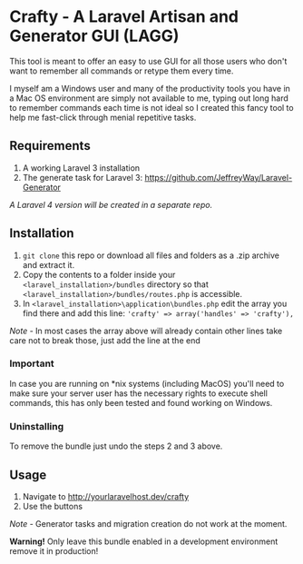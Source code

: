 # Crafty - A Laravel Artisan and Generator GUI (LAGG)

This tool is meant to offer an easy to use GUI for all those users who don't want to remember all commands or retype them every time. 

I myself am a Windows user and many of the productivity tools you have in a Mac OS environment are simply not available to me, typing out long hard to remember commands each time is not ideal so I created this fancy tool to help me fast-click through menial repetitive tasks.

## Requirements

1. A working Laravel 3 installation
2. The generate task for Laravel 3: https://github.com/JeffreyWay/Laravel-Generator

*A Laravel 4 version will be created in a separate repo.*

## Installation

1. `git clone` this repo or download all files and folders as a .zip archive and extract it.
2. Copy the contents to a folder inside your `<laravel_installation>/bundles` directory so that `<laravel_installation>/bundles/routes.php` is accessible.
3. In `<laravel_installation>\application\bundles.php` edit the array you find there and add this line:
	```'crafty' => array('handles' => 'crafty'),```

*Note* - In most cases the array above will already contain other lines take care not to break those, just add the line at the end

### Important

In case you are running on *nix systems (including MacOS) you'll need to make sure your server user has the necessary rights to execute shell commands, this has only been tested and found working on Windows.

### Uninstalling

To remove the bundle just undo the steps 2 and 3 above.

## Usage

1. Navigate to http://yourlaravelhost.dev/crafty
2. Use the buttons

*Note* - Generator tasks and migration creation do not work at the moment.

**Warning!** Only leave this bundle enabled in a development environment remove it in production! 